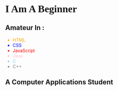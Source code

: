 <html>
  <head>
  </head>
  <body>
    <h2 style="font-family: verdana; font-size: 32;">I Am A Beginner</h2>
    <h2> Amateur In :</h2>
    <ul>
      <li style="color: orange;"> HTML </li>
      <li style="color: blue;"> CSS </li>
      <li style="color: red;"> JavaScript </li>
      <li style="color: pink;"> Java </li>
      <li style="color: skyblue;"> C </li>
      <li style="color: gray;"> C++ </li>
    </ul>
    <h2>A Computer Applications Student</h2>
  </body>
</html>
